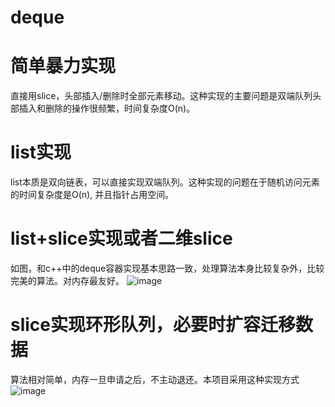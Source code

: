# deque

# 简单暴力实现
直接用slice，头部插入/删除时全部元素移动。这种实现的主要问题是双端队列头部插入和删除的操作很频繁，时间复杂度O(n)。
# list实现
list本质是双向链表，可以直接实现双端队列。这种实现的问题在于随机访问元素的时间复杂度是O(n), 并且指针占用空间。
# list+slice实现或者二维slice
如图，和c++中的deque容器实现基本思路一致，处理算法本身比较复杂外，比较完美的算法。对内存最友好。
![image](https://github.com/GoodOneGuy/deque/assets/131322884/2438b4c4-d9f3-432e-8bcc-d351b7b7e638)

# slice实现环形队列，必要时扩容迁移数据
算法相对简单，内存一旦申请之后，不主动退还。本项目采用这种实现方式
![image](https://github.com/GoodOneGuy/deque/assets/131322884/c3f38f63-a0e1-4619-82db-ab00f62683cd)

